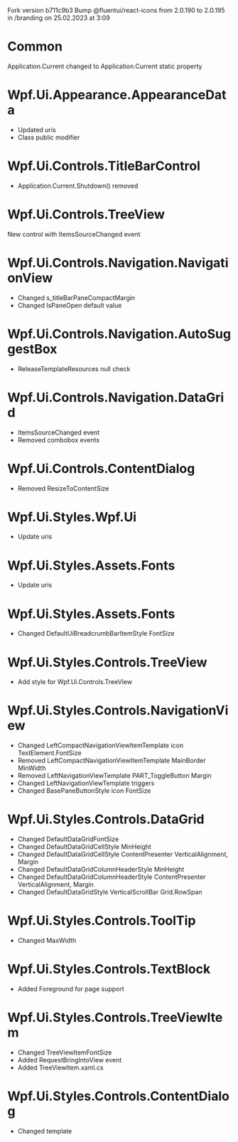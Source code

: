 Fork version b711c9b3 Bump @fluentui/react-icons from 2.0.190 to 2.0.195 in /branding on 25.02.2023 at 3:09

# Common

Application.Current changed to Application.Current static property

# Wpf.Ui.Appearance.AppearanceData

- Updated uris
- Class public modifier

# Wpf.Ui.Controls.TitleBarControl

- Application.Current.Shutdown() removed

# Wpf.Ui.Controls.TreeView

New control with ItemsSourceChanged event

# Wpf.Ui.Controls.Navigation.NavigationView

- Changed s_titleBarPaneCompactMargin
- Changed IsPaneOpen default value

# Wpf.Ui.Controls.Navigation.AutoSuggestBox

- ReleaseTemplateResources null check

# Wpf.Ui.Controls.Navigation.DataGrid

- ItemsSourceChanged event
- Removed combobox events

# Wpf.Ui.Controls.ContentDialog

- Removed ResizeToContentSize

# Wpf.Ui.Styles.Wpf.Ui

- Update uris

# Wpf.Ui.Styles.Assets.Fonts

- Update uris

# Wpf.Ui.Styles.Assets.Fonts

- Changed DefaultUiBreadcrumbBarItemStyle FontSize

# Wpf.Ui.Styles.Controls.TreeView

- Add style for Wpf.Ui.Controls.TreeView

# Wpf.Ui.Styles.Controls.NavigationView

- Changed LeftCompactNavigationViewItemTemplate icon TextElement.FontSize
- Removed LeftCompactNavigationViewItemTemplate MainBorder MinWidth
- Removed LeftNavigationViewTemplate PART_ToggleButton Margin
- Changed LeftNavigationViewTemplate triggers
- Changed BasePaneButtonStyle icon FontSize

# Wpf.Ui.Styles.Controls.DataGrid

- Changed DefaultDataGridFontSize
- Changed DefaultDataGridCellStyle MinHeight
- Changed DefaultDataGridCellStyle ContentPresenter VerticalAlignment, Margin
- Changed DefaultDataGridColumnHeaderStyle MinHeight
- Changed DefaultDataGridColumnHeaderStyle ContentPresenter VerticalAlignment, Margin
- Changed DefaultDataGridStyle VerticalScrollBar Grid.RowSpan

# Wpf.Ui.Styles.Controls.ToolTip

- Changed MaxWidth

# Wpf.Ui.Styles.Controls.TextBlock

- Added Foreground for page support

# Wpf.Ui.Styles.Controls.TreeViewItem

- Changed TreeViewItemFontSize
- Added RequestBringIntoView event
- Added TreeViewItem.xaml.cs

# Wpf.Ui.Styles.Controls.ContentDialog

- Changed template

